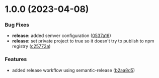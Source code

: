 # 1.0.0 (2023-04-08)


### Bug Fixes

* **release:** added semver configuration ([0537a16](https://github.com/DreamyProtect/squchan-noodle-curse/commit/0537a16441acd40fdbb2dd335155d60f376431b7))
* **release:** set private project to true so it doesn't try to publish to npm registry ([c25772a](https://github.com/DreamyProtect/squchan-noodle-curse/commit/c25772ada909913c33fb859800a324ded328971e))


### Features

* added release workflow using semantic-release ([b2aa8d5](https://github.com/DreamyProtect/squchan-noodle-curse/commit/b2aa8d5f489bc4f9e880e37a6c77f1040191f7b2))
